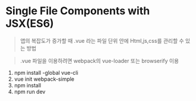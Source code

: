 # Single File Components with JSX(ES6)

> 앱의 복잡도가 증가할 때 .vue 라는 파일 단위 안에 Html,js,css를 관리할 수 있는 방법

> .vue 파일을 이용하려면 webpack의 vue-loader 또는 browserify 이용

1. npm install -global vue-cli
2. vue init webpack-simple
3. npm install 
3. npm run dev
